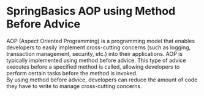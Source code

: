 # SpringBasics AOP using Method Before Advice

AOP (Aspect Oriented Programming) is a programming model that enables developers to easily implement cross-cutting concerns (such as logging, transaction management, security, etc.) into their applications.
AOP is typically implemented using method before advice. 
This type of advice executes before a specified method is called, allowing developers to perform certain tasks before the method is invoked.<br>
 By using method before advice, developers can reduce the amount of code they have to write to manage cross-cutting concerns.
